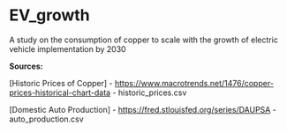 # EV_growth
A study on the consumption of copper to scale with the growth of electric vehicle implementation by 2030



__Sources:__

[Historic Prices of Copper] - https://www.macrotrends.net/1476/copper-prices-historical-chart-data - historic_prices.csv

[Domestic Auto Production] - https://fred.stlouisfed.org/series/DAUPSA - auto_production.csv